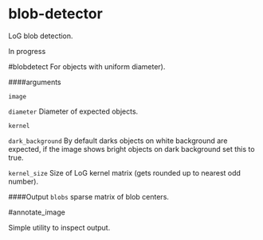 # blob-detector
LoG blob detection.

In progress

#blobdetect
For objects with uniform diameter).

####arguments

```image```

```diameter``` Diameter of expected objects.

```kernel```

```dark_background``` By default darks objects on white background are expected, if the 
image shows bright objects on dark background set this to true.

```kernel_size``` Size of LoG kernel matrix (gets rounded up to nearest odd number).

####Output
```blobs``` sparse matrix of blob centers.

#annotate_image

Simple utility to inspect output.



